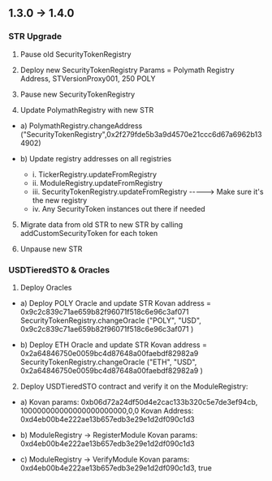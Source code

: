 ## 1.3.0 -> 1.4.0

### STR Upgrade

1. Pause old SecurityTokenRegistry

2. Deploy new SecurityTokenRegistry
Params = Polymath Registry Address, STVersionProxy001, 250 POLY

3. Pause new SecurityTokenRegistry

4. Update PolymathRegistry with new STR
- a) PolymathRegistry.changeAddress ("SecurityTokenRegistry",0x2f279fde5b3a9d4570e21ccc6d67a6962b134902)

- b) Update registry addresses on all registries

	- i. TickerRegistry.updateFromRegistry
	- ii. ModuleRegistry.updateFromRegistry
	- iii. SecurityTokenRegistry.updateFromRegistry -----> Make sure it's the new registry
	- iv. Any SecurityToken instances out there if needed

5. Migrate data from old STR to new STR by calling addCustomSecurityToken for each token

6. Unpause new STR

### USDTieredSTO & Oracles

1. Deploy Oracles
- a) Deploy POLY Oracle and update STR
	Kovan address = 0x9c2c839c71ae659b82f96071f518c6e96c3af071
	SecurityTokenRegistry.changeOracle ("POLY", "USD", 0x9c2c839c71ae659b82f96071f518c6e96c3af071 )

- b) Deploy ETH Oracle and update STR
	Kovan address = 0x2a64846750e0059bc4d87648a00faebdf82982a9
	SecurityTokenRegistry.changeOracle ("ETH", "USD", 0x2a64846750e0059bc4d87648a00faebdf82982a9 )

2. Deploy USDTieredSTO contract and verify it on the ModuleRegistry:
- a) Kovan params:
  		0xb06d72a24df50d4e2cac133b320c5e7de3ef94cb, 100000000000000000000000,0,0
  	Kovan Address: 0xd4eb00b4e222ae13b657edb3e29e1d2df090c1d3

- b) ModuleRegistry -> RegisterModule
  	Kovan params: 0xd4eb00b4e222ae13b657edb3e29e1d2df090c1d3

- c) ModuleRegistry -> VerifyModule
  	Kovan params: 0xd4eb00b4e222ae13b657edb3e29e1d2df090c1d3, true


